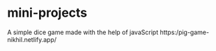 # mini-projects

A simple dice game made with the help of javaScript 
https:/pig-game-nikhil.netlify.app/
